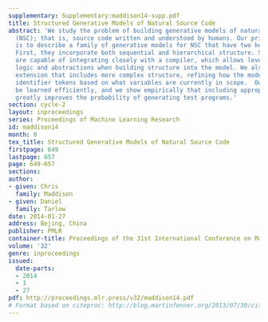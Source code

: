 ```yaml
---
supplementary: Supplementary:maddison14-supp.pdf
title: Structured Generative Models of Natural Source Code
abstract: 'We study the problem of building generative models of natural source code
  (NSC); that is, source code written and understood by humans. Our primary contribution
  is to describe a family of generative models for NSC that have two key properties:
  First, they incorporate both sequential and hierarchical structure. Second, they
  are capable of integrating closely with a compiler, which allows leveraging compiler
  logic and abstractions when building structure into the model. We also develop an
  extension that includes more complex structure, refining how the model generates
  identifier tokens based on what variables are currently in scope.  Our models can
  be learned efficiently, and we show empirically that including appropriate structure
  greatly improves the probability of generating test programs.'
section: cycle-2
layout: inproceedings
series: Proceedings of Machine Learning Research
id: maddison14
month: 0
tex_title: Structured Generative Models of Natural Source Code
firstpage: 649
lastpage: 657
page: 649-657
sections: 
author:
- given: Chris
  family: Maddison
- given: Daniel
  family: Tarlow
date: 2014-01-27
address: Bejing, China
publisher: PMLR
container-title: Proceedings of the 31st International Conference on Machine Learning
volume: '32'
genre: inproceedings
issued:
  date-parts:
  - 2014
  - 1
  - 27
pdf: http://proceedings.mlr.press/v32/maddison14.pdf
# Format based on citeproc: http://blog.martinfenner.org/2013/07/30/citeproc-yaml-for-bibliographies/
---
```

